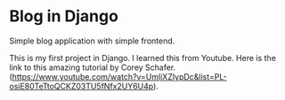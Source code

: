 # Blog in Django
Simple blog application with simple frontend.


This is my first project in Django. I learned this from Youtube.
Here is the link to this amazing tutorial by Corey Schafer. (https://www.youtube.com/watch?v=UmljXZIypDc&list=PL-osiE80TeTtoQCKZ03TU5fNfx2UY6U4p).

